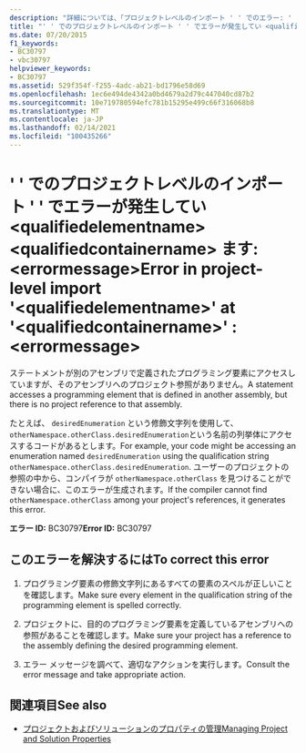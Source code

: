 ```yaml
---
description: "詳細については、「プロジェクトレベルのインポート ' ' でのエラー: ' '」を参照してください <qualifiedelementname> <qualifiedcontainername> 。 <errormessage>"
title: "' ' でのプロジェクトレベルのインポート ' ' でエラーが発生してい <qualifiedelementname> <qualifiedcontainername> ます: <errormessage>"
ms.date: 07/20/2015
f1_keywords:
- BC30797
- vbc30797
helpviewer_keywords:
- BC30797
ms.assetid: 529f354f-f255-4adc-ab21-bd1796e58d69
ms.openlocfilehash: 1ec6e494de4342a0bd4679a2d79c447040cd87b2
ms.sourcegitcommit: 10e719780594efc781b15295e499c66f316068b8
ms.translationtype: MT
ms.contentlocale: ja-JP
ms.lasthandoff: 02/14/2021
ms.locfileid: "100435266"
---
```

# <a name="error-in-project-level-import-qualifiedelementname-at-qualifiedcontainername--errormessage"></a><span data-ttu-id="258c5-103">' ' でのプロジェクトレベルのインポート ' ' でエラーが発生してい \<qualifiedelementname> \<qualifiedcontainername> ます: \<errormessage></span><span class="sxs-lookup"><span data-stu-id="258c5-103">Error in project-level import '\<qualifiedelementname>' at '\<qualifiedcontainername>' : \<errormessage></span></span>

<span data-ttu-id="258c5-104">ステートメントが別のアセンブリで定義されたプログラミング要素にアクセスしていますが、そのアセンブリへのプロジェクト参照がありません。</span><span class="sxs-lookup"><span data-stu-id="258c5-104">A statement accesses a programming element that is defined in another assembly, but there is no project reference to that assembly.</span></span>  
  
 <span data-ttu-id="258c5-105">たとえば、 `desiredEnumeration` という修飾文字列を使用して、 `otherNamespace.otherClass.desiredEnumeration`という名前の列挙体にアクセスするコードがあるとします。</span><span class="sxs-lookup"><span data-stu-id="258c5-105">For example, your code might be accessing an enumeration named `desiredEnumeration` using the qualification string `otherNamespace.otherClass.desiredEnumeration`.</span></span> <span data-ttu-id="258c5-106">ユーザーのプロジェクトの参照の中から、コンパイラが `otherNamespace.otherClass` を見つけることができない場合に、このエラーが生成されます。</span><span class="sxs-lookup"><span data-stu-id="258c5-106">If the compiler cannot find `otherNamespace.otherClass` among your project's references, it generates this error.</span></span>  
  
 <span data-ttu-id="258c5-107">**エラー ID:** BC30797</span><span class="sxs-lookup"><span data-stu-id="258c5-107">**Error ID:** BC30797</span></span>  
  
## <a name="to-correct-this-error"></a><span data-ttu-id="258c5-108">このエラーを解決するには</span><span class="sxs-lookup"><span data-stu-id="258c5-108">To correct this error</span></span>  
  
1. <span data-ttu-id="258c5-109">プログラミング要素の修飾文字列にあるすべての要素のスペルが正しいことを確認します。</span><span class="sxs-lookup"><span data-stu-id="258c5-109">Make sure every element in the qualification string of the programming element is spelled correctly.</span></span>  
  
2. <span data-ttu-id="258c5-110">プロジェクトに、目的のプログラミング要素を定義しているアセンブリへの参照があることを確認します。</span><span class="sxs-lookup"><span data-stu-id="258c5-110">Make sure your project has a reference to the assembly defining the desired programming element.</span></span>  
  
3. <span data-ttu-id="258c5-111">エラー メッセージを調べて、適切なアクションを実行します。</span><span class="sxs-lookup"><span data-stu-id="258c5-111">Consult the error message and take appropriate action.</span></span>  
  
## <a name="see-also"></a><span data-ttu-id="258c5-112">関連項目</span><span class="sxs-lookup"><span data-stu-id="258c5-112">See also</span></span>

- [<span data-ttu-id="258c5-113">プロジェクトおよびソリューションのプロパティの管理</span><span class="sxs-lookup"><span data-stu-id="258c5-113">Managing Project and Solution Properties</span></span>](/visualstudio/ide/managing-project-and-solution-properties)
